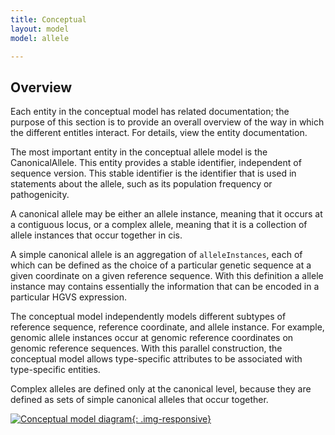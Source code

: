 ```yaml
---
title: Conceptual
layout: model
model: allele

---
```



Overview
---------

Each entity in the conceptual model has related documentation; the purpose of this section is to provide an overall overview of the way in which the different entitles interact.  For details, view the entity documentation.

The most important entity in the conceptual allele model is the CanonicalAllele.  This entity provides a stable identifier, independent of sequence version.  This stable identifier is the identifier that is used in statements about the allele, such as its population frequency or pathogenicity.  

A canonical allele may be either an allele instance, meaning that it occurs at a contiguous locus, or a complex allele, meaning that it is a collection of allele instances that occur together in cis.

A simple canonical allele is an aggregation of `alleleInstances`, each of which can be defined as the choice of a particular genetic sequence at a given coordinate on a given reference sequence.   With this definition a allele instance may contains essentially the information that can be encoded in a particular HGVS expression.  

The conceptual model independently models different subtypes of reference sequence, reference coordinate, and allele instance.  For example, genomic allele instances occur at genomic reference coordinates on genomic reference sequences. With this parallel construction, the conceptual model allows type-specific attributes to be associated with type-specific entities.

Complex alleles are defined only at the canonical level, because they are defined as sets of simple canonical alleles that occur together.


[![Conceptual model diagram](/images/AlleleConceptual.svg){: .img-responsive}](/images/AlleleConceptual.svg)
